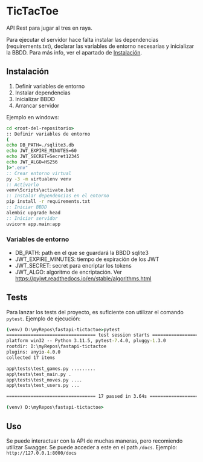 # TicTacToe

API Rest para jugar al tres en raya.

Para ejecutar el servidor hace falta instalar las dependencias (requirements.txt), declarar las variables de entorno necesarias y inicializar la BBDD. Para más info, ver el apartado de [Instalación](#instalación).

## Instalación

1. Definir variables de entorno
2. Instalar dependencias
3. Inicializar BBDD
4. Arrancar servidor

Ejemplo en windows:

```cmd
cd <root-del-repositorio>
:: Definir variables de entorno
(
echo DB_PATH=./sqlite3.db
echo JWT_EXPIRE_MINUTES=60
echo JWT_SECRET=Secret12345
echo JWT_ALGO=HS256
)>".env"
:: Crear entorno virtual
py -3 -m virtualenv venv 
:: Activarlo  
venv\Scripts\activate.bat
:: Instalar dependencias en el entorno
pip install -r requirements.txt
:: Iniciar BBDD
alembic upgrade head
:: Iniciar servidor
uvicorn app.main:app
```

### Variables de entorno

 - DB_PATH: path en el que se guardará la BBDD sqlite3
 - JWT_EXPIRE_MINUTES: tiempo de expiración de los JWT
 - JWT_SECRET: secret para encriptar los tokens
 - JWT_ALGO: algoritmo de encriptación. Ver https://pyjwt.readthedocs.io/en/stable/algorithms.html

## Tests

Para lanzar los tests del proyecto, es suficiente con utilizar el comando `pytest`. Ejemplo de ejecución:

```cmd
(venv) D:\myRepos\fastapi-tictactoe>pytest
================================= test session starts =================================
platform win32 -- Python 3.11.5, pytest-7.4.0, pluggy-1.3.0
rootdir: D:\myRepos\fastapi-tictactoe
plugins: anyio-4.0.0
collected 17 items

app\tests\test_games.py .........                                                [ 52%]
app\tests\test_main.py .                                                         [ 58%] 
app\tests\test_moves.py ....                                                     [ 82%]
app\tests\test_users.py ...                                                      [100%]

================================= 17 passed in 3.64s ================================== 

(venv) D:\myRepos\fastapi-tictactoe>
```

## Uso

Se puede interactuar con la API de muchas maneras, pero recomiendo utilizar Swagger. Se puede acceder a este en el path `/docs`. Ejemplo: `http://127.0.0.1:8000/docs`

